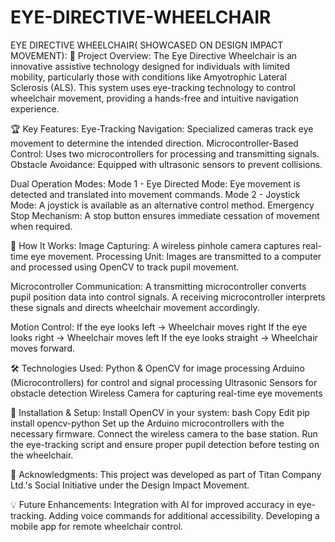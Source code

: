 # EYE-DIRECTIVE-WHEELCHAIR
EYE DIRECTIVE WHEELCHAIR( SHOWCASED ON DESIGN IMPACT MOVEMENT):
🚀 Project Overview:
The Eye Directive Wheelchair is an innovative assistive technology designed for individuals with limited mobility, particularly those with conditions like Amyotrophic Lateral Sclerosis (ALS). This system uses eye-tracking technology to control wheelchair movement, providing a hands-free and intuitive navigation experience.

🏆 Key Features:
Eye-Tracking Navigation: Specialized cameras track eye movement to determine the intended direction.
Microcontroller-Based Control: Uses two microcontrollers for processing and transmitting signals.
Obstacle Avoidance: Equipped with ultrasonic sensors to prevent collisions.


Dual Operation Modes:
Mode 1 - Eye Directed Mode: Eye movement is detected and translated into movement commands.
Mode 2 - Joystick Mode: A joystick is available as an alternative control method.
Emergency Stop Mechanism: A stop button ensures immediate cessation of movement when required.


🔧 How It Works:
Image Capturing: A wireless pinhole camera captures real-time eye movement.
Processing Unit: Images are transmitted to a computer and processed using OpenCV to track pupil movement.


Microcontroller Communication:
A transmitting microcontroller converts pupil position data into control signals.
A receiving microcontroller interprets these signals and directs wheelchair movement accordingly.


Motion Control:
If the eye looks left → Wheelchair moves right
If the eye looks right → Wheelchair moves left
If the eye looks straight → Wheelchair moves forward.


🛠️ Technologies Used:
Python & OpenCV for image processing
Arduino (Microcontrollers) for control and signal processing
Ultrasonic Sensors for obstacle detection
Wireless Camera for capturing real-time eye movements


📌 Installation & Setup:
Install OpenCV in your system:
bash
Copy
Edit
pip install opencv-python
Set up the Arduino microcontrollers with the necessary firmware.
Connect the wireless camera to the base station.
Run the eye-tracking script and ensure proper pupil detection before testing on the wheelchair.


📢 Acknowledgments:
This project was developed as part of Titan Company Ltd.'s Social Initiative under the Design Impact Movement.

💡 Future Enhancements:
Integration with AI for improved accuracy in eye-tracking.
Adding voice commands for additional accessibility.
Developing a mobile app for remote wheelchair control.
